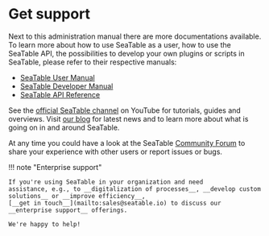 # Get support

Next to this administration manual there are more documentations available. To learn more about how to use SeaTable as a user, how to use the SeaTable API, the possibilities to develop your own plugins or scripts in SeaTable, please refer to their respective manuals:

- [SeaTable User Manual](https://docs.seatable.io/?lang=auto)
- [SeaTable Developer Manual](https://developer.seatable.io)
- [SeaTable API Reference](https://api.seatable.io)

See the [official SeaTable channel](https://youtube.com/seatable) on YouTube for tutorials, guides and overviews. Visit [our blog](https://seatable.io/blog/?lang=auto) for latest news and to learn more about what is going on in and around SeaTable.

At any time you could have a look at the SeaTable [Community Forum](https://forum.seatable.io) to share your experience with other users or report issues or bugs.

!!! note "Enterprise support"

    If you're using SeaTable in your organization and need
    assistance, e.g., to __digitalization of processes__, __develop custom solutions__ or __improve efficiency__,
    [__get in touch__](mailto:sales@seatable.io) to discuss our __enterprise support__ offerings.

    We're happy to help!
